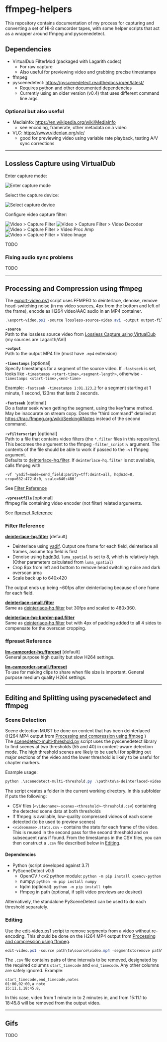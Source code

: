 # ffmpeg-helpers

This repository contains documentation of my process for capturing and converting a set of Hi-8 camcorder tapes, with some helper scripts that act as a wrapper around ffmpeg and pyscenedetect.

## Dependencies

* VirtualDub FilterMod (packaged with Lagarith codec)
    * For raw capture
    * Also useful for previewing video and grabbing precise timestamps
* ffmpeg
* pyscenedetect: https://pyscenedetect.readthedocs.io/en/latest/
    * Requires python and other documented dependencies
    * Currently using an older version (v0.4) that uses different command line args.

    

### Optional but also useful

* Mediainfo: https://en.wikipedia.org/wiki/MediaInfo
    * see encoding, framerate, other metadata on a video
* VLC: https://www.videolan.org/vlc/
    * good for previewing video using variable rate playback, testing A/V sync corrections
---
## Lossless Capture using VirtualDub
Enter capture mode:

![Enter capture mode](./img/01-capture-mode.png "Enter capture mode")

Select the capture device:

![Select capture device](./img/02-capture-device.png "Select capture device")

Configure video capture filter:

![Video > Capture Filter](./img/03a-video-capture-filter.png "Video > Capture Filter")
![Video > Capture Filter > Video Decoder](./img/03b-video-decoder.png "Video > Capture Filter > Video Decoder")
![Video > Capture Filter > Video Proc Amp](./img/03c-video-proc-amp.png "Video > Capture Filter > Video Proc Amp")
![Video > Capture Filter > Video Image](./img/03d-video-image.png "Video > Capture Filter > Video Image")

TODO

### Fixing audio sync problems
TODO

---
## Processing and Compression using ffmpeg
The [export-video.ps1](export-video.ps1) script uses FFMPEG to deinterlace, denoise, remove head-switching noise (in my video sources, 4px from the bottom and left of the frame), encode as H264 video/AAC audio in an MP4 container.

```PowerShell
.\export-video.ps1 -source lossless-source-video.avi -output output-file.mp4 -vfilterscript .\deinterlace-hq.filter -vpresetfile .\lm-camcorder-hq.ffpreset
```

**`-source`**  
Path to the lossless source video from [Lossless Capture using VirtualDub](#lossless-capture-using-virtualdub) (my sources are Lagarith/AVI)

**`-output`**  
Path to the output MP4 file (must have `.mp4` extension)

**`-timestamps`** [optional]  
Specify timestamps for a segment of the source video. If `-fastseek` is set, looks like `-timestamps <start-time>,<segment-length>`, otherwise `-timestamps <start-time>,<end-time>`

Example: `-fastseek -timestamps 1:01.123,2` for a segment starting at 1 minute, 1 second, 123ms that lasts 2 seconds.

**`-fastseek`** [optional]  
Do a faster seek when getting the segment, using the keyframe method. May be inaccurate on stream copy. Does the "third command" detailed at https://trac.ffmpeg.org/wiki/Seeking#Notes instead of the second command.

**`-vfilterscript`** [optional]  
Path to a file that contains video filters (the `*.filter` files in this repository). This becomes the argument to the ffmpeg `-filter_script:v` argument. The contents of the file should be able to work if passed to the `-vf` ffmpeg argument.  
Defaults to [deinterlace-hq.filter](deinterlace-hq.filter). If `deinterlace-hq.filter` is not available, calls ffmpeg with
```
-vf 'yadif=mode=send_field:parity=tff:deint=all, hqdn3d=8, crop=632:472:8:0, scale=640:480'
```

See [Filter Reference](#filter-reference)

**`-vpresetfile`** [optional]  
ffmpeg file containing video encoder (not filter) related arguments.

See [ffpreset Reference](#ffpreset-reference)

### Filter Reference
**[deinterlace-hq.filter](deinterlace-hq.filter)** [default]  
* Deinterlace using [yadif](https://ffmpeg.org/ffmpeg-filters.html#yadif-1). Output one frame for each field, deinterlace all frames, assume top field is first
* Denoise using [hqdn3d](https://ffmpeg.org/ffmpeg-filters.html#hqdn3d-1). `luma_spatial` is set to 8, which is relatively high. (Other parameters calculated from `luma_spatial`)
* Crop 8px from left and bottom to remove head switching noise and dark overscan area
* Scale back up to 640x420

The output ends up being ~60fps after deinterlacing because of one frame for each field.

**[deinterlace-small.filter](deinterlace-small.filter)**  
Same as [deinterlace-hq.filter](deinterlace-hq.filter) but 30fps and scaled to 480x360.

**[deinterlace-hq-border-pad.filter](deinterlace-hq-border-pad.filter)**  
Same as [deinterlace-hq.filter](deinterlace-hq.filter) but with 4px of padding added to all 4 sides to compensate for the overscan cropping.

### ffpreset Reference
**[lm-camcorder-hq.ffpreset](lm-camcorder-hq.ffpreset)** [default]  
 General purpose high quality but slow H264 settings.

**[lm-camcorder-small.ffpreset](lm-camcorder-small.ffpreset)**  
To use for making clips to share when file size is important. General purpose medium quality H264 settings.


---
## Editing and Splitting using pyscenedetect and ffmpeg
### Scene Detection
Scene detection MUST be done on content that has been deinterlaced (H264 MP4 output from [Processing and compression using ffmpeg](#processing-and-compression-using-ffmpeg) )  
The [scenedetect-multi-threshold.py](scenedetect-multi-threshold.py) script uses the pyscenedetect library to find scenes at two thresholds (55 and 40) in content-aware detection mode. The high threshold scenes are likely to be useful for splitting out major sections of the video and the lower threshold is likely to be useful for chapter markers.

Example usage:
```PowerShell
python .\scenedetect-multi-threshold.py .\path\to\a-deinterlaced-video.mp4
```
The script creates a folder in the current working directory. In this subfolder if puts the following:
* CSV files (`<videoname>-scenes-<threshold>-threshold.csv`) containing the detected scene data at both thresholds
* If ffmpeg is available, low-quality compressed videos of each scene detected (to be used to preview scenes)
* `<videoname>.stats.csv` - contains the stats for each frame of the video. This is reused in the second pass for the second threshold and on subsequent runs if found.
From the timestamps in the CSV files, you can then construct a `.csv` file described below in [Editing](#editing).

#### Dependencies
* Python (script developed against 3.7)
* PySceneDetect v0.5
    * OpenCV / cv2 python module: `python -m pip install opencv-python`
    * numpy: `python -m pip install numpy`
    * tqdm (optional): `python -m pip install tqdm`
    * ffmpeg in path (optional, if split video previews are desired)

Alternatively, the standalone PySceneDetect can be used to do each threshold separately.
<!-- TODO: Add example --->

### Editing
Use the [edit-video.ps1](edit-video.ps1) script to remove segments from a video without re-encoding. This should be done on the H264 MP4 output from [Processing and compression using ffmpeg](#processing-and-compression-using-ffmpeg).
```PowerShell
edit-video.ps1 -source path\to\source\video.mp4 -segmentstoremove path\to\file\with\segments-to-cut.csv
```
The `.csv` file contains pairs of time intervals to be removed, designated by the required columns `start_timecode` and `end_timecode`. Any other columns are safely ignored.
Example:
```csv
start_timecode,end_timecode,notes
01:00,02:00,a note
15:11.1,18:45.8,
```
In this case, video from 1 minute in to 2 minutes in, and from 15:11.1 to 18:45.8 will be removed from the output video.

<!-- TODO: investigate why the output here is variable frame rate and deinterlaced video is fixed frame rate? --->

---
## Gifs
TODO